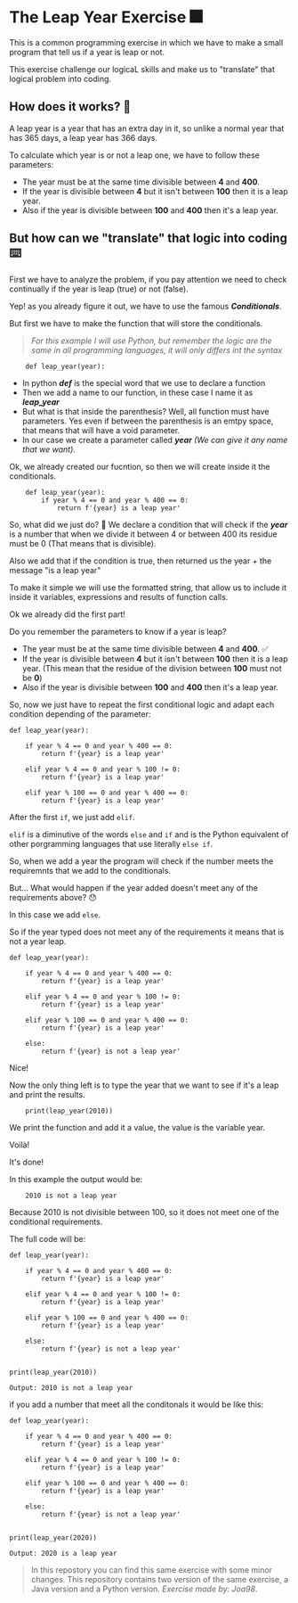 # The Leap Year Exercise 🎆
This is a common programming exercise in which we have to make a small program that tell us if a year is leap or not.

This exercise challenge our logicaL skills and make us to "translate" that logical problem into coding.

## How does it works? 🥸
A leap year is a year that has an extra day in it, so unlike a normal year that has 365 days, a leap year has 366 days.

To calculate which year is or not a leap one, we have to follow these parameters:
* The year must be at the same time divisible between **4** and **400**.
* If the year is divisible between **4** but it isn't between **100** then it is a leap year.
* Also if the year is divisible between **100** and **400** then it's a leap year.

## But how can we "translate" that logic into coding ⌨️
First we have to analyze the problem, if you pay attention we need to check continually if the year is leap (true) or not (false).

Yep! as you already figure it out, we have to use the famous ***Conditionals***.

But first we have to make the function that will store the conditionals.

> *For this example I will use Python, but remember the logic are the same in all programming languages, it will only differs int the syntax*

~~~
    def leap_year(year):
~~~
* In python ***def*** is the special word that we use to declare a function
* Then we add a name to our function, in these case I name it as ***leap_year***
* But what is that inside the parenthesis? Well, all function must have parameters. Yes even if between the parenthesis is an emtpy space, that means that will have a void parameter.
* In our case we create a parameter called ***year*** *(We can give it any name that we want)*.

Ok, we already created our fucntion, so then we will create inside it the conditionals.

~~~
    def leap_year(year):
        if year % 4 == 0 and year % 400 == 0:
            return f'{year} is a leap year'
~~~
So, what did we just do? 🥸
We declare a condition that will check if the ***year*** is a number that when we divide it between 4 or between 400 its residue must be 0 (That means that is divisible).

Also we add that if the condition is true, then returned us the year + the message "is a leap year"

To make it simple we will use the formatted string, that allow us to include it inside it variables, expressions and results of function calls.

Ok we already did the first part! 

Do you remember the parameters to know if a year is leap?

* The year must be at the same time divisible between **4** and **400**. ✅
* If the year is divisible between **4** but it isn't between **100** then it is a leap year. (This mean that the residue of the division between **100** must not be **0**)
* Also if the year is divisible between **100** and **400** then it's a leap year.

So, now we just have to repeat the first conditional logic and adapt each condition depending of the parameter:

~~~
def leap_year(year):

    if year % 4 == 0 and year % 400 == 0:
        return f'{year} is a leap year'
    
    elif year % 4 == 0 and year % 100 != 0:
        return f'{year} is a leap year'
    
    elif year % 100 == 0 and year % 400 == 0:
        return f'{year} is a leap year'
~~~

After the first `if`, we just add `elif`.

`elif` is a diminutive of the words `else` and `if` and is the Python equivalent of other porgramming languages that use literally `else if`.

So, when we add a year the program will check if the number meets the requiremnts that we add to the conditionals.

But...
What would happen if the year added doesn't meet any of the requirements above? 😯

In this case we add `else`.

So if the year typed does not meet any of the requirements it means that is not a year leap.

~~~
def leap_year(year):

    if year % 4 == 0 and year % 400 == 0:
        return f'{year} is a leap year'
    
    elif year % 4 == 0 and year % 100 != 0:
        return f'{year} is a leap year'
    
    elif year % 100 == 0 and year % 400 == 0:
        return f'{year} is a leap year'
    
    else:
        return f'{year} is not a leap year'
~~~

Nice!

Now the only thing left is to type the year that we want to see if it's a leap and print the results.

~~~
    print(leap_year(2010))
~~~
We print the function and add it a value, the value is the variable year.

Voilà!

It's done!

In this example the output would be:
~~~
    2010 is not a leap year
~~~

Because 2010 is not divisible between 100, so it does not meet one of the conditional requirements.

The full code will be:

~~~
def leap_year(year):

    if year % 4 == 0 and year % 400 == 0:
        return f'{year} is a leap year'
    
    elif year % 4 == 0 and year % 100 != 0:
        return f'{year} is a leap year'
    
    elif year % 100 == 0 and year % 400 == 0:
        return f'{year} is a leap year'
    
    else:
        return f'{year} is not a leap year'
    

print(leap_year(2010))

Output: 2010 is not a leap year 
~~~

if you add a number that meet all the conditonals it would be like this:

~~~
def leap_year(year):

    if year % 4 == 0 and year % 400 == 0:
        return f'{year} is a leap year'
    
    elif year % 4 == 0 and year % 100 != 0:
        return f'{year} is a leap year'
    
    elif year % 100 == 0 and year % 400 == 0:
        return f'{year} is a leap year'
    
    else:
        return f'{year} is not a leap year'
    

print(leap_year(2020))

Output: 2020 is a leap year 
~~~

> In this repostory you can find this same exercise with some minor changes. This repository contains two version of the same exercise, a Java version and a Python version. 
*Exercise made by: Joa98*.